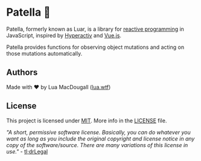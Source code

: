 <!-- <p>
  <a href="https://www.npmjs.com/package/patella">
    <img src="https://badgen.net/npm/v/patella?style=flat-square">
  </a>
  <a href="https://www.npmjs.com/package/patella?activeTab=dependencies">
    <img src="https://badgen.net/bundlephobia/dependency-count/patella?style=flat-square">
  </a>
  <a href="https://github.com/luawtf/Luar/blob/master/lib/patella.d.ts">
    <img src="https://badgen.net/npm/types/patella?style=flat-square">
  </a>
  <a href="https://bundlephobia.com/result?p=patella">
    <img src="https://badgen.net/bundlephobia/minzip/patella?style=flat-square">
  </a>
  <a href="https://github.com/luawtf/Patella/actions">
    <img src="https://badgen.net/github/status/luawtf/Patella/master?label=build&style=flat-square">
  </a>
  <a href="https://coveralls.io/github/luawtf/Patella">
    <img src="https://badgen.net/coveralls/c/github/luawtf/Patella?style=flat-square">
  </a>
  <a href="https://github.com/luawtf/Patella/blob/master/LICENSE">
    <img src="https://badgen.net/github/license/luawtf/Patella?style=flat-square">
  </a>
</p> -->

# Patella &#x1F501;
Patella, formerly known as Luar, is a library for <a href="https://wikipedia.org/wiki/Reactive_programming">reactive programming</a> in JavaScript, inspired by [Hyperactiv](https://github.com/elbywan/hyperactiv) and [Vue.js](https://vuejs.org/).

Patella provides functions for observing object mutations and acting on those mutations automatically.

## Authors
Made with ❤ by Lua MacDougall ([lua.wtf](https://lua.wtf/))

## License
This project is licensed under [MIT](LICENSE).
More info in the [LICENSE](LICENSE) file.

<i>"A short, permissive software license. Basically, you can do whatever you want as long as you include the original copyright and license notice in any copy of the software/source. There are many variations of this license in use."</i> - [tl;drLegal](https://tldrlegal.com/license/mit-license)
